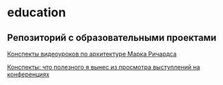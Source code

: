 # education

## Репозиторий с образовательными проектами

[Конспекты видеоуроков по архитектуре Марка Ричардса](Software%20Architecture%20Monday.md)

[Конспекты: что полезного я вынес из просмотра выступлений на конференциях](conference%20clips.md)
